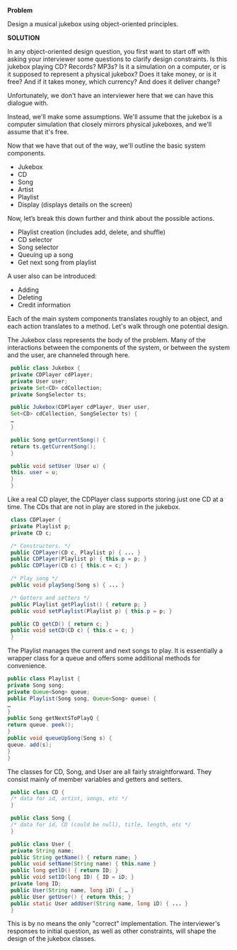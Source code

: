 **Problem**

Design a musical jukebox using object-oriented principles.

**SOLUTION**

In any object-oriented design question, you first want to start off with asking your interviewer some questions to clarify design constraints. Is this jukebox playing CD? Records? MP3s? Is it a simulation on a computer, or is it supposed to represent a physical jukebox? Does it take money, or is it free? And if it takes money, which currency? And does it deliver change?

Unfortunately, we don't have an interviewer here that we can have this dialogue with.

Instead, we'll make some assumptions. We'll assume that the jukebox is a computer simulation that closely mirrors physical jukeboxes, and we'll assume that it's free.

Now that we have that out of the way, we'll outline the basic system components.

- Jukebox
- CD
- Song
- Artist
- Playlist
- Display (displays details on the screen)

Now, let’s break this down further and think about the possible actions.
- Playlist creation (includes add, delete, and shuffle)
- CD selector
- Song selector
- Queuing up a song
- Get next song from playlist

A user also can be introduced:
- Adding
- Deleting
- Credit information

Each of the main system components translates roughly to an object, and each action translates to a method. Let's walk through one potential design.

The Jukebox class represents the body of the problem. Many of the interactions between the components of the system, or between the system and the user, are channeled through here.

```java
 public class Jukebox {
 private CDPlayer cdPlayer;
 private User user;
 private Set<CD> cdCollection;
 private SongSelector ts;

 public Jukebox(CDPlayer cdPlayer, User user,
 Set<CD> cdCollection, SongSelector ts) {
 …
 }

 public Song getCurrentSong() {
 return ts.getCurrentSong();
 }

 public void setUser (User u) {
 this. user = u;
 }
 }
```
Like a real CD player, the CDPlayer class supports storing just one CD at a time. The CDs that are not in play are stored in the jukebox.
```java
 class CDPlayer {
 private Playlist p;
 private CD c;

 /* Constructors. */
 public CDPlayer(CD c, Playlist p) { ... }
 public CDPlayer(Playlist p) { this.p = p; }
 public CDPlayer(CD c) { this.c = c; }

 /* Play song */
 public void playSong(Song s) { ... }

 /* Getters and setters */
 public Playlist getPlaylist() { return p; }
 public void setPlaylist(Playlist p) { this.p = p; }

 public CD getCD() { return c; }
 public void setCD(CD c) { this.c = c; }
 }
 ```
The Playlist manages the current and next songs to play. It is essentially a wrapper class for a queue and offers some additional methods for convenience.
 ```java
 public class Playlist {
 private Song song;
 private Queue<Song> queue;
 public Playlist(Song song, Queue<Song> queue) {
 …
 }
 public Song getNextSToPlayQ {
 return queue. peek();
 }
 public void queueUpSong(Song s) {
 queue. add(s);
 }
 }
```
The classes for CD, Song, and User are all fairly straightforward. They consist mainly of member variables and getters and setters.
```java
 public class CD {
 /* data for id, artist, songs, etc */
 }

 public class Song {
 /* data for id, CD (could be null), title, length, etc */
 }

 public class User {
 private String name;
 public String getName() { return name; }
 public void setName(String name) { this.name }
 public long getlD() { return ID; }
 public void setID(long ID) { ID = iD; }
 private long ID;
 public User(String name, long iD) { … }
 public User getUser() { return this; }
 public static User addUser(String name, long iD) { ... }
 }
```
This is by no means the only "correct" implementation. The interviewer's responses to initial question, as well as other constraints, will shape the design of the jukebox classes.
